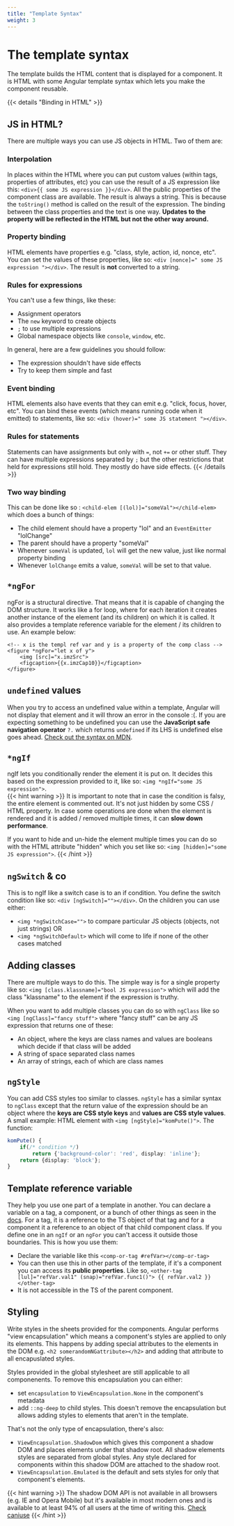 ```yaml
---
title: "Template Syntax"
weight: 3
---
```

# The template syntax
The template builds the HTML content that is displayed for a component. It is HTML with some Angular template syntax which lets you make the component reusable.

{{< details "Binding in HTML" >}}
## JS in HTML?
There are multiple ways you can use JS objects in HTML. Two of them are:
### Interpolation
In places within the HTML where you can put custom values (within tags, properties of attributes, etc) you can use the result of a JS expression like this: `<div>{{ some JS expression }}</div>`. All the public properties of the component class are available. The result is always a string. This is because the `toString()` method is called on the result of the expression. The binding between the class properties and the text is one way. **Updates to the property will be reflected in the HTML but not the other way around.**
### Property binding
HTML elements have properties e.g. "class, style, action, id, nonce, etc". You can set the values of these properties, like so: `<div [nonce]=" some JS expression "></div>`. The result is **not** converted to a string.
### Rules for expressions
You can't use a few things, like these:
* Assignment operators
* The `new` keyword to create objects
* `;` to use multiple expressions
* Global namespace objects like `console`, `window`, etc.

In general, here are a few guidelines you should follow:
* The expression shouldn't have side effects
* Try to keep them simple and fast
### Event binding
HTML elements also have events that they can emit e.g. "click, focus, hover, etc". You can bind these events (which means running code when it emitted) to statements, like so: `<div (hover)=" some JS statement "></div>`.
### Rules for statements
Statements can have assignments but only with `=`, not `+=` or other stuff. 
They can have multiple expressions separated by `;` but the other restrictions 
that held for expressions still hold. They mostly do have side effects.
{{< /details >}}
### Two way binding
This can be done like so : `<child-elem [(lol)]="someVal"></child-elem>` which does a bunch of things:
* The child element should have a property "lol" and an `EventEmitter` "lolChange"
* The parent should have a property "someVal"
* Whenever `someVal` is updated, `lol` will get the new value, just like normal property binding
* Whenever `lolChange` emits a value, `someVal` will be set to that value.

## `*ngFor`
ngFor is a structural directive. That means that it is capable of changing the DOM structure. It works like a for loop, where for each iteration it creates another instance of the element (and its children) on which it is called. It also provides a template reference variable for the element / its children to use. An example below:
```
<!-- x is the templ ref var and y is a property of the comp class -->
<figure *ngFor="let x of y"> 
    <img [src]="x.imzSrc">
    <figcaption>{{x.imzCap10}}</figcaption>
</figure>
```

## `undefined` values
When you try to access an undefined value within a template, Angular will not display that element and it will throw an error in the console :(. If you are expecting something to be undefined you can use the **JavaScript safe navigation operator** `?.` which returns `undefined` if its LHS is undefined else goes ahead. [Check out the syntax on MDN](https://developer.mozilla.org/en-US/docs/Web/JavaScript/Reference/Operators/Optional_chaining).

## `*ngIf`
ngIf lets you conditionally render the element it is put on. It decides this based on the expression provided to it, like so: `<img *ngIf="some JS expression">`.  
{{< hint warning >}}
It is important to note that in case the condition is falsy, the entire element is commented out. It's not just hidden by some CSS / HTML property. In case some operations are done when the element is rendered and it is added / removed multiple times, it can **slow down performance**.

If you want to hide and un-hide the element multiple times you can do so with the HTML attribute "hidden" which you set like so: `<img [hidden]="some JS expression">`.
{{< /hint >}}

## `ngSwitch` & co
This is to ngIf like a switch case is to an if condition. You define the switch condition like so: `<div [ngSwitch]=""></div>`. On the children you can use either:
* `<img *ngSwitchCase="">` to compare particular JS objects (objects, not just strings) OR
* `<img *ngSwitchDefault>` which will come to life if none of the other cases matched

## Adding classes
There are multiple ways to do this. The simple way is for a single property like so: `<img [class.klassname]="bool JS expression">` which will add the class "klassname" to the element if the expression is truthy. 

When you want to add multiple classes you can do so with `ngClass` like so `<img [ngClass]="fancy stuff">` where "fancy stuff" can be any JS expression that returns one of these:
* An object, where the keys are class names and values are booleans which decide if that class will be added
* A string of space separated class names
* An array of strings, each of which are class names

## `ngStyle`
You can add CSS styles too similar to classes. `ngStyle` has a similar syntax to `ngClass` except that the return value of the expression should be an object where the **keys are CSS style keys** and **values are CSS style values**. A small example: HTML element with `<img [ngStyle]="komPute()">`. The function:
```ts
komPute() {
    if(/* condition */)
        return {'background-color': 'red', display: 'inline'};
    return {display: 'block'};
}
```

## Template reference variable
They help you use one part of a template in another. You can declare a variable on a tag, a component, or a bunch of other things as seen in the [docs](https://angular.io/guide/template-reference-variables). For a tag, it is a reference to the TS object of that tag and for a component it a reference to an object of that child component class. If you define one in an `ngIf` or an `ngFor` you can't access it outside those boundaries. This is how you use them:
* Declare the variable like this `<comp-or-tag #refVar></comp-or-tag>`
* You can then use this in other parts of the template, if it's a component you can access its **public properties**. Like so, `<other-tag [lul]="refVar.val1" (snap)="refVar.func1()"> {{ refVar.val2 }} </other-tag>`
* It is not accessible in the TS of the parent component.

## Styling
Write styles in the sheets provided for the components. Angular performs "view encapsulation" which means
a component's styles are applied to only its elements. This happens by adding special attributes to the 
elements in the DOM e.g. `<h2 somerandomNGattribute></h2>` and adding that attribute to all encapuslated
styles.

Styles provided in the global stylesheet are still applicable to all componenents.
To remove this encapsulation you can either:
* set `encapsulation` to `ViewEncapsulation.None` in the component's metadata
* add `::ng-deep` to child styles. This doesn't remove the encapsulation but allows adding styles to
elements that aren't in the template.

That's not the only type of encapsulation, there's also:
* `ViewEncapsulation.ShadowDom` which gives this component a shadow DOM and places elements under
that shadow root. All shadow elements styles are separated from global styles. Any style declared
for components within this shadow DOM are attached to the shadow root.
* `ViewEncapsulation.Emulated` is the default and sets styles for only that component's elements.

{{< hint warning >}}
The shadow DOM API is not available in all browsers (e.g. IE and Opera Mobile) but it's available in most
modern ones and is available to at least 94% of all users at the time of writing this. [Check caniuse](https://caniuse.com/shadowdomv1)
{{< /hint >}}